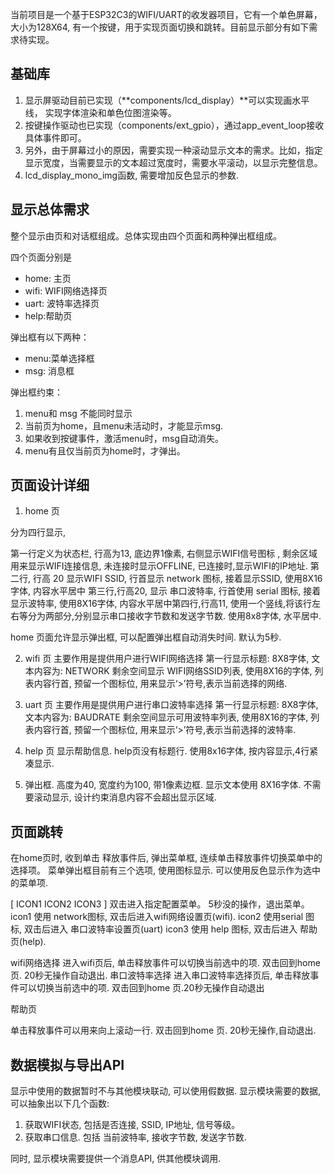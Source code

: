 当前项目是一个基于ESP32C3的WIFI/UART的收发器项目，它有一个单色屏幕，大小为128X64, 有一个按键，用于实现页面切换和跳转。目前显示部分有如下需求待实现。

## 基础库

1. 显示屏驱动目前已实现（**components/lcd_display）**可以实现画水平线， 实现字体渲染和单色位图渲染等。
2. 按键操作驱动也已实现（components/ext_gpio），通过app_event_loop接收具体事件即可。
3. 另外，由于屏幕过小的原因，需要实现一种滚动显示文本的需求。比如，指定显示宽度，当需要显示的文本超过宽度时，需要水平滚动，以显示完整信息。
4. lcd_display_mono_img函数, 需要增加反色显示的参数.

## 显示总体需求

整个显示由页和对话框组成。总体实现由四个页面和两种弹出框组成。

四个页面分别是

- home: 主页
- wifi: WIFI网络选择页
- uart: 波特率选择页
- help:帮助页

弹出框有以下两种：

- menu:菜单选择框
- msg: 消息框

弹出框约束：

1. menu和 msg 不能同时显示
2. 当前页为home，且menu未活动时，才能显示msg. 
3. 如果收到按键事件，激活menu时，msg自动消失。
4. menu有且仅当前页为home时，才弹出。

## 页面设计详细

1. home 页

分为四行显示,  

第一行定义为状态栏, 行高为13, 底边界1像素, 右侧显示WIFI信号图标 , 剩余区域用来显示WIFI连接信息, 未连接时显示OFFLINE, 已连接时,显示WIFI的IP地址.
第二行, 行高 20 显示WIFI SSID, 行首显示 network 图标, 接着显示SSID, 使用8X16 字体, 内容水平居中
第三行,行高20, 显示 串口波特率, 行首使用 serial 图标, 接着显示波特率, 使用8X16字体, 内容水平居中第四行,行高11, 使用一个竖线,将该行左右等分为两部分,分别显示串口接收字节数和发送字节数. 使用8x8字体, 水平居中.

home 页面允许显示弹出框,  可以配置弹出框自动消失时间. 默认为5秒.

2. wifi 页
主要作用是提供用户进行WIFI网络选择
第一行显示标题: 8X8字体, 文本内容为: NETWORK
剩余空间显示 WIFI网络SSID列表, 使用8X16的字体, 列表内容行首, 预留一个图标位, 用来显示‘>’符号,表示当前选择的网络.

3. uart 页 
主要作用是提供用户进行串口波特率选择
第一行显示标题: 8X8字体, 文本内容为: BAUDRATE
剩余空间显示可用波特率列表, 使用8X16的字体, 列表内容行首, 预留一个图标位, 用来显示‘>’符号,表示当前选择的波特率.

4. help 页 
显示帮助信息.
help页没有标题行. 使用8x16字体, 按内容显示,4行紧凑显示.

5. 弹出框.
高度为40, 宽度约为100, 带1像素边框. 显示文本使用 8X16字体.  不需要滚动显示, 设计约束消息内容不会超出显示区域.

## **页面跳转**

在home页时, 收到单击 释放事件后, 弹出菜单框, 连续单击释放事件切换菜单中的选择项。
菜单弹出框目前有三个选项, 使用图标显示. 可以使用反色显示作为选中的菜单项.

[ ICON1  ICON2 ICON3 ]
双击进入指定配置菜单。 5秒没的操作，退出菜单。
icon1 使用 network图标, 双击后进入wifi网络设置页(wifi).
icon2 使用serial 图标, 双击后进入 串口波特率设置页(uart) 
icon3 使用 help 图标, 双击后进入 帮助页(help).

wifi网络选择
进入wifi页后, 单击释放事件可以切换当前选中的项. 双击回到home 页. 20秒无操作自动退出.
串口波特率选择 
进入串口波特率选择页后, 单击释放事件可以切换当前选中的项. 双击回到home 页.20秒无操作自动退出

帮助页

单击释放事件可以用来向上滚动一行. 双击回到home 页. 20秒无操作,自动退出.

## 数据模拟与导出API

显示中使用的数据暂时不与其他模块联动, 可以使用假数据.
显示模块需要的数据, 可以抽象出以下几个函数:

1. 获取WIFI状态,  包括是否连接, SSID, IP地址, 信号等级。
2. 获取串口信息. 包括 当前波特率, 接收字节数, 发送字节数.

同时, 显示模块需要提供一个消息API, 供其他模块调用.


